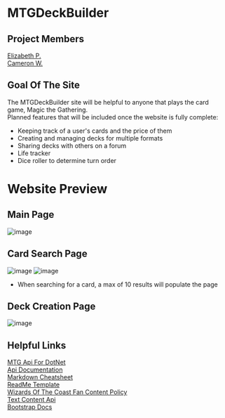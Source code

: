 # MTGDeckBuilder
## Project Members
[Elizabeth P.](https://github.com/ElizabethK9)   
[Cameron W.](https://github.com/cameronwhite4121)
## Goal Of The Site
The MTGDeckBuilder site will be helpful to anyone that plays the card game, Magic the Gathering.   
Planned features that will be included once the website is fully complete:
- Keeping track of a user's cards and the price of them
- Creating and managing decks for multiple formats
- Sharing decks with others on a forum
- Life tracker
- Dice roller to determine turn order

# Website Preview
## Main Page
![image](https://github.com/user-attachments/assets/940be225-cd78-4a92-93d8-a56badea1dfb)
## Card Search Page
![image](https://github.com/user-attachments/assets/5b310160-f0ec-4cb5-99ee-4d064f1e9086)
![image](https://github.com/user-attachments/assets/b52a8642-7d15-4dab-8ef2-e5f9efbabe11)
- When searching for a card, a max of 10 results will populate the page
## Deck Creation Page
![image](https://github.com/user-attachments/assets/be043ee8-92e5-40a2-8606-6f29a079c910)
## Helpful Links
[MTG Api For DotNet](https://github.com/MagicTheGathering/mtg-sdk-dotnet)   
[Api Documentation](https://docs.magicthegathering.io/)   
[Markdown Cheatsheet](https://github.com/adam-p/markdown-here/wiki/markdown-cheatsheet)   
[ReadMe Template](https://github.com/othneildrew/Best-README-Template)     
[Wizards Of The Coast Fan Content Policy](https://company.wizards.com/en/legal/fancontentpolicy)   
[Text Content Api](https://learn.microsoft.com/en-us/azure/ai-services/content-safety/quickstart-text?tabs=visual-studio%2Cwindows&pivots=programming-language-csharp)   
[Bootstrap Docs](https://getbootstrap.com/docs/5.3/getting-started/introduction/)
